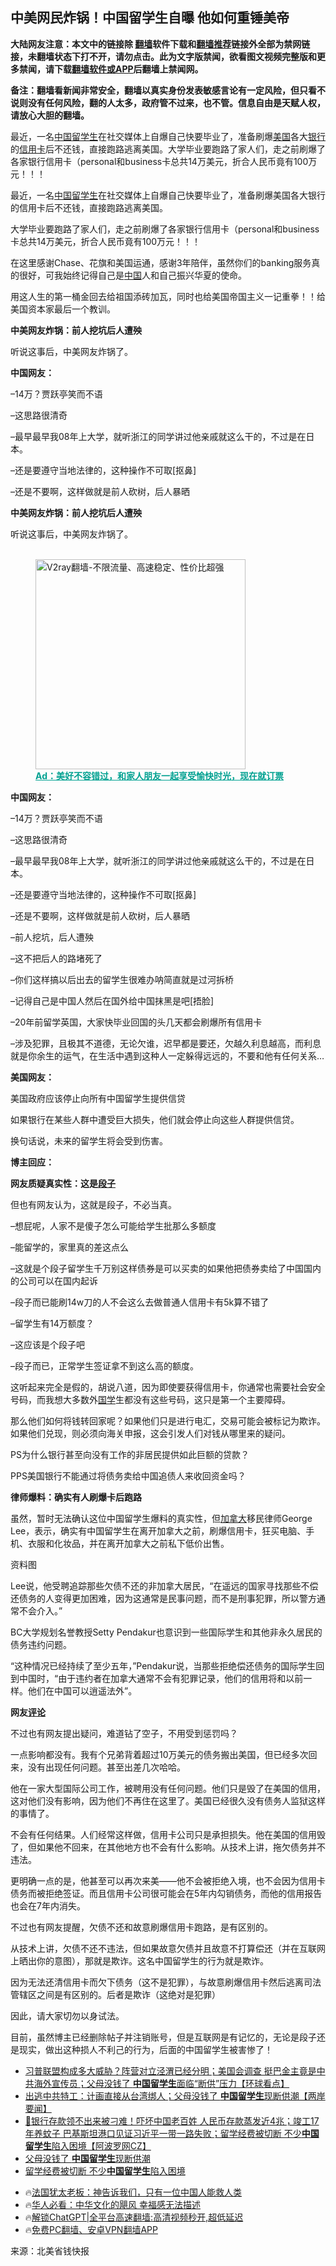  <!-- 面包屑导航 --> <h2>中美网民炸锅！中国留学生自曝 他如何重锤美帝</h2> <p class="notice"><b>大陆网友注意：本文中的链接除 <a href="https://github.com/bannedbook/fanqiang" >翻墙</a>软件下载和<a href="https://github.com/killgcd/justmysocks/blob/master/README.md">翻墙推荐</a>链接外全部为禁网链接，未翻墙状态下打不开，请勿点击。此为文字版禁闻，欲看图文视频完整版和更多禁闻，请下载<a href="https://github.com/bannedbook/fanqiang">翻墙软件或APP</a>后翻墙上禁闻网。</p><p>备注：翻墙看新闻非常安全，翻墙以真实身份发表敏感言论有一定风险，但只看不说则没有任何风险，翻的人太多，政府管不过来，也不管。信息自由是天赋人权，请放心大胆的翻墙。</b></p>  <div class="entry"> <p id="summary">最近，一名<span class='wp_keywordlink_affiliate'><a href="https://www.bannedbook.org/" title="中国" target="_blank">中国</a></span><a href="https://www.bannedbook.org/bnews/tag/%e7%95%99%e5%ad%a6%e7%94%9f/" class="st_tag internal_tag" rel="tag" title="标签 留学生 下的日志">留学生</a>在社交媒体上自爆自己快要毕业了，准备刷爆<a href="https://www.bannedbook.org/bnews/tag/%e7%be%8e%e5%9b%bd/" class="st_tag internal_tag" rel="tag" title="标签 美国 下的日志">美国</a>各大<a href="https://www.bannedbook.org/bnews/tag/%e9%93%b6%e8%a1%8c/" class="st_tag internal_tag" rel="tag" title="标签 银行 下的日志">银行</a>的<a href="https://www.bannedbook.org/bnews/tag/%E4%BF%A1%E7%94%A8%E5%8D%A1/" class="st_tag internal_tag" rel="tag" title="标签 信用卡 下的日志">信用卡</a>后不还钱，直接跑路逃离美国。大学毕业要跑路了家人们，走之前刷爆了各家银行信用卡（personal和business卡总共14万美元，折合人民币竟有100万元！！！</p> <p>最近，一名<a href="https://www.bannedbook.org/bnews/tag/%e4%b8%ad%e5%9b%bd%e7%95%99%e5%ad%a6%e7%94%9f/" class="st_tag internal_tag" rel="tag" title="标签 中国留学生 下的日志">中国留学生</a>在社交媒体上自爆自己快要毕业了，准备刷爆美国各大银行的信用卡后不还钱，直接跑路逃离美国。</p> <p>大学毕业要跑路了家人们，走之前刷爆了各家银行信用卡（personal和business卡总共14万美元，折合人民币竟有100万元！！！</p> <p>在这里感谢Chase、花旗和美国运通，感谢3年陪伴，虽然你们的banking服务真的很好，可我始终记得自己是<a href="https://www.bannedbook.org/bnews/tag/%E4%B8%AD%E5%9B%BD/" class="st_tag internal_tag" rel="tag" title="标签 中国 下的日志">中国</a>人和自己振兴华夏的使命。</p> <p>用这人生的第一桶金回去给祖国添砖加瓦，同时也给美国帝国主义一记重拳！！给美国资本家最后一个教训。</p> <p><strong>中美网友炸锅：前人挖坑后人遭殃</strong></p> <p>听说这事后，中美网友炸锅了。</p> <p><strong>中国网友：</strong></p> <p>&#8211;14万？贾跃亭笑而不语</p> <p>&#8211;这思路很清奇</p> <p>&#8211;最早最早我08年上大学，就听浙江的同学讲过他亲戚就这么干的，不过是在日本。</p> <p>&#8211;还是要遵守当地法律的，这种操作不可取[抠鼻]</p> <p>&#8211;还是不要啊，这样做就是前人砍树，后人暴晒</p> <p><strong>中美网友炸锅：前人挖坑后人遭殃</strong></p> <p>听说这事后，中美网友炸锅了。</p><figure id="shenyun-figure"> <br/><a href="https://github.com/bannedbook/fanqiang/wiki/V2ray%E6%9C%BA%E5%9C%BA"><img src="https://raw.githubusercontent.com/bannedbook/fanqiang/master/v2ss/images/v2free.jpg" width="336" alt="V2ray翻墙-不限流量、高速稳定、性价比超强"></a><br/> <figcaption><strong style="cursor:pointer;text-decoration:underline;color:#00a191" onclick="window.open('https://zh-cn.shenyun.com/tickets?utm_source=bannedbook.org')">Ad：美好不容错过，和家人朋友一起享受愉快时光，现在就订票</strong></figcaption> </figure> <p><strong>中国网友：</strong></p> <p>&#8211;14万？贾跃亭笑而不语</p> <p>&#8211;这思路很清奇</p> <p>&#8211;最早最早我08年上大学，就听浙江的同学讲过他亲戚就这么干的，不过是在日本。</p> <p>&#8211;还是要遵守当地法律的，这种操作不可取[抠鼻]</p> <p>&#8211;还是不要啊，这样做就是前人砍树，后人暴晒</p> <p>&#8211;前人挖坑，后人遭殃</p> <p>&#8211;这不把后人的路堵死了</p> <p>&#8211;你们这样搞以后出去的留学生很难办呐简直就是过河拆桥</p> <p>&#8211;记得自己是中国人然后在国外给中国抹黑是吧[捂脸]</p> <p>&#8211;20年前留学英国，大家快毕业回国的头几天都会刷爆所有信用卡</p> <p>&#8211;涉及犯罪，且极其不道德，无论欠谁，迟早都是要还，欠越久利息越高，而利息就是你余生的运气，在生活中遇到这种人一定躲得远远的，不要和他有任何关系…</p> <p><strong>美国网友：</strong></p> <p>美国政府应该停止向所有中国留学生提供信贷</p> <p>如果银行在某些人群中遭受巨大损失，他们就会停止向这些人群提供信贷。</p>  <p>换句话说，未来的留学生将会受到伤害。</p> <p><strong>博主回应：</strong></p> <p><strong>网友质疑真实性：这是<a href="https://www.bannedbook.org/bnews/tag/%e6%ae%b5%e5%ad%90/" class="st_tag internal_tag" rel="tag" title="标签 段子 下的日志">段子</a></strong></p> <p>但也有网友认为，这就是段子，不必当真。</p> <p>&#8211;想屁呢，人家不是傻子怎么可能给学生批那么多额度</p> <p>&#8211;能留学的，家里真的差这点么</p> <p>&#8211;这就是个段子留学生千万别这样债券是可以买卖的如果他把债券卖给了中国国内的公司可以在国内起诉</p> <p>&#8211;段子而已能刷14w刀的人不会这么去做普通人信用卡有5k算不错了</p> <p>&#8211;留学生有14万额度？</p> <p>&#8211;这应该是个段子吧</p> <p>&#8211;段子而已，正常学生签证拿不到这么高的额度。</p> <p>这听起来完全是假的，胡说八道，因为即使要获得信用卡，你通常也需要社会安全号码，而我想大多数外<span class='wp_keywordlink'><a href="https://www.bannedbook.org/forum24/" title="国学传统文化禁书" target="_blank">国学</a></span>生都没有这些号码，这只是第一个主要障碍。</p> <p>那么他们如何将钱转回家呢？如果他们只是进行电汇，交易可能会被标记为欺诈。如果他们兑现，则必须向海关申报，这会引发人们对钱从哪里来的疑问。</p> <p>PS为什么银行甚至向没有工作的非居民提供如此巨额的贷款？</p> <p>PPS美国银行不能通过将债务卖给中国追债人来收回资金吗？</p>  <p><strong>律师爆料：确实有人刷爆卡后跑路</strong></p> <p>虽然，暂时无法确认这位中国留学生爆料的真实性，但<a href="https://www.bannedbook.org/bnews/tag/%e5%8a%a0%e6%8b%bf%e5%a4%a7/" class="st_tag internal_tag" rel="tag" title="标签 加拿大 下的日志">加拿大</a>移民律师George Lee，表示，确实有中国留学生在离开加拿大之前，刷爆信用卡，狂买电脑、手机、衣服和化妆品，并在离开加拿大之前私下低价出售。</p> <p>资料图</p> <p>Lee说，他受聘追踪那些欠债不还的非加拿大居民，“在遥远的国家寻找那些不偿还债务的人变得更加困难，因为这通常是民事问题，而不是刑事犯罪，所以警方通常不会介入。”</p> <p>BC大学规划名誉教授Setty Pendakur也意识到一些国际学生和其他非永久居民的债务违约问题。</p> <p>“这种情况已经持续了至少五年，”Pendakur说，当那些拒绝偿还债务的国际学生回到中国时，“由于违约者在加拿大通常不会有犯罪记录，他们的信用将和以前一样。他们在中国可以逍遥法外”。</p> <p><strong>网友<span class='wp_keywordlink_affiliate'><a href="https://www.bannedbook.org/bnews/comments/" title="新闻评论" target="_blank">评论</a></span></strong></p> <p>不过也有网友提出疑问，难道钻了空子，不用受到惩罚吗？</p> <p>一点影响都没有。我有个兄弟背着超过10万美元的债务搬出美国，但已经多次回来，没有出现任何问题。甚至出差几次哈哈。</p> <p>他在一家大型国际公司工作，被聘用没有任何问题。他们只是毁了在美国的信用，这对他们没有影响，因为他们不再住在这里了。美国已经很久没有债务人监狱这样的事情了。</p> <p>不会有任何结果。人们经常这样做，信用卡公司只是承担损失。他在美国的信用毁了，但如果他不回来，在其他地方也不会有什么影响。从技术上讲，拖欠债务并不违法。</p> <p>更明确一点的是，他甚至可以再次来美——他不会被拒绝入境，也不会因为信用卡债务而被拒绝签证。而且信用卡公司很可能会在5年内勾销债务，而他的信用报告也会在7年内消失。</p> <p>不过也有网友提醒，欠债不还和故意刷爆信用卡跑路，是有区别的。</p> <p>从技术上讲，欠债不还不违法，但如果故意欠债并且故意不打算偿还（并在互联网上晒出你的意图），那就是欺诈。这名中国留学生的行为就是欺诈。</p> <p>因为无法还清信用卡而欠下债务（这不是犯罪），与故意刷爆信用卡然后逃离司法管辖区之间是有区别的。后者是欺诈（这绝对是犯罪）</p>  <p>因此，请大家切勿以身试法。</p> <p>目前，虽然博主已经删除帖子并注销账号，但是互联网是有记忆的，无论是段子还是现实，做出这种损人不利己的行为，后面的中国留学生被害惨了！</p> <!--<div id="taboola-mid-1"></div>--><ul class='op-related-articles' title='相关阅读'> <li><a href='https://www.bannedbook.org/bnews/bannedvideo/20240517/2037641.html' target='_blank'>习普联盟构成多大威胁？阵营对立泾渭已经分明；美国会调查 挺巴金主竟是中共海外宣传员；父母没钱了 <b>中国留学生</b>面临“断供”压力【环球看点】</a></li> <li><a href='https://www.bannedbook.org/bnews/bannedvideo/20240516/2037523.html' target='_blank'>出逃中共特工：计画直接从台湾绑人；父母没钱了 <b>中国留学生</b>现断供潮【两岸要闻】</a></li> <li><a href='https://www.bannedbook.org/bnews/bannedvideo/20240516/2037490.html' target='_blank'>💸银行存款领不出来被刁难！吓坏中国老百姓 人民币存款蒸发近4兆；竣工17年养蚊子 巴基斯坦港口见证习近平一带一路失败；留学经费被切断 不少<b>中国留学生</b>陷入困境【阿波罗网CZ】</a></li> <li><a href='https://www.bannedbook.org/bnews/baitai/20240516/2037417.html' target='_blank'>父母没钱了 <b>中国留学生</b>现断供潮</a></li> <li><a href='https://www.bannedbook.org/bnews/finance/20240515/2037096.html' target='_blank'>留学经费被切断 不少<b>中国留学生</b>陷入困境</a></li> </ul> <ul class="texttj"> <li>🔥<a href="https://www.bannedbook.org/bnews/ssgc/20230219/1850782.html" target="_blank">法国犹太老板：神告诉我们，只有一位中国人能救人类</a></li> <li>🔥<a href="https://www.bannedbook.org/bnews/comments/20220220/1694796.html" target="_blank">华人必看：中华文化的飓风 幸福感无法描述</a></li> <li>🔥<a href="https://github.com/bannedbook/fanqiang/wiki/V2ray%E6%9C%BA%E5%9C%BA" target="_blank">解锁ChatGPT|全平台高速翻墙:高清视频秒开,超低延迟</a></li> <li>🔥<a href="https://github.com/bannedbook/fanqiang/wiki/%E7%A6%81%E9%97%BB%E7%BD%91%E5%AE%89%E5%8D%93%E7%BF%BB%E5%A2%99%E6%96%B0%E9%97%BBAPP" target="_blank">免费PC翻墙、安卓VPN翻墙APP</a></li> </ul><p class="src-info">来源：北美省钱快报 </p><a name='sharetosocial'></a> <div style="margin-bottom:5px;padding-bottom:5px;clear:both"> <div id="archive-pix-1" class="banner-ads"> <!-- AuctionX Display platform tag START --> <div id="27602x728x90x621x_ADSLOT1" clicktrack="%%CLICK_URL_ESC%%"></div>  <!-- AuctionX Display platform tag END --> </div> <div id="archive-pix-2" class="banner-ads"> <!-- AuctionX Display platform tag START --> <div id="27556x300x250x621x_ADSLOT1" clicktrack="%%CLICK_URL_ESC%%" style="margin:0 auto;text-align:center"></div>  <!-- AuctionX Display platform tag END --> </div> </div>  <div id="archive-pix-1" class="banner-ads"> <!-- AuctionX Display platform tag START --> <div id="27603x728x90x621x_ADSLOT1" clicktrack="%%CLICK_URL_ESC%%"></div>  <!-- AuctionX Display platform tag END --> </div> </div><!--END ENTRY--> 